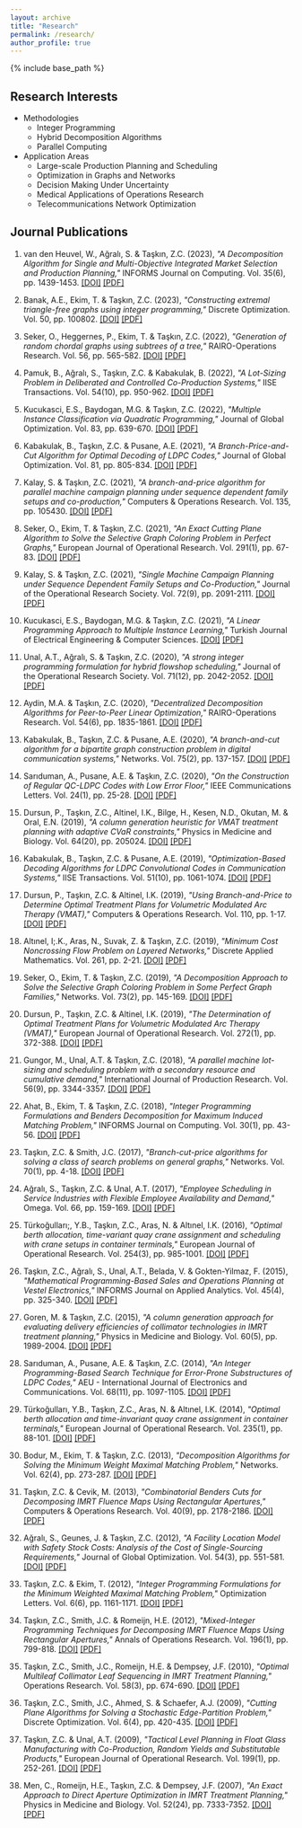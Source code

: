 ```yaml
---
layout: archive
title: "Research"
permalink: /research/
author_profile: true
---
```


{% include base_path %}

## Research Interests
- Methodologies
  - Integer Programming
  - Hybrid Decomposition Algorithms
  - Parallel Computing
- Application Areas
  - Large-scale Production Planning and Scheduling
  - Optimization in Graphs and Networks
  - Decision Making Under Uncertainty
  - Medical Applications of Operations Research
  - Telecommunications Network Optimization

 ## Journal Publications 
1. van den Heuvel, W., Ağralı, S. & Taşkın, Z.C. (2023), <i>"A Decomposition Algorithm for Single and Multi-Objective Integrated Market Selection and Production Planning,"</i> INFORMS Journal on Computing.  Vol. 35(6), pp. 1439-1453. [[DOI]](https://doi.org/10.1287/ijoc.2022.0053) [[PDF]](/files/market_selection.pdf)

1. Banak, A.E., Ekim, T. & Taşkın, Z.C. (2023), <i>"Constructing extremal triangle-free graphs using integer programming,"</i> Discrete Optimization.  Vol. 50, pp. 100802. <a href="https://doi.org/10.1016/j.disopt.2023.100802">[DOI]</a> <a href="/files/triangle_free.pdf">[PDF]</a>

1. Seker, O., Heggernes, P., Ekim, T. & Taşkın, Z.C. (2022), <i>"Generation of random chordal graphs using subtrees of a tree,"</i> RAIRO-Operations Research.  Vol. 56, pp. 565-582. <a href="https://doi.org/10.1051/ro/2022027">[DOI]</a> <a href="/files/chordalgen_RAIRO.pdf">[PDF]</a>

1. Pamuk, B., Ağralı, S., Taşkın, Z.C. & Kabakulak, B. (2022), <i>"A Lot-Sizing Problem in Deliberated and Controlled Co-Production Systems,"</i> IISE Transactions.  Vol. 54(10), pp. 950-962. 
<a href="https://doi.org/10.1080/24725854.2021.2022250">[DOI]</a> <a href="/files/coproduction_lot_sizing.pdf">[PDF]</a>

1. Kucukasci, E.S., Baydogan, M.G. & Taşkın, Z.C. (2022), <i>"Multiple Instance Classification via Quadratic Programming,"</i> Journal of Global Optimization.  Vol. 83, pp. 639-670. <a href="https://doi.org/10.1007/s10898-021-01120-0">[DOI]</a> <a href="/files/QP_MIL.pdf">[PDF]</a>

1. Kabakulak, B., Taşkın, Z.C. & Pusane, A.E. (2021), <i>"A Branch-Price-and-Cut Algorithm for Optimal Decoding of LDPC Codes,"</i> Journal of Global Optimization.  Vol. 81, pp. 805-834. <a href="https://doi.org/10.1007/s10898-021-01073-4">[DOI]</a> <a href="/files/LDPC_optimal_decoding.pdf">[PDF]</a>

1. Kalay, S. & Taşkın, Z.C. (2021), <i>"A branch-and-price algorithm for parallel machine campaign planning under sequence dependent family setups and co-production,"</i> Computers & Operations Research.  Vol. 135, pp. 105430. <a href="https://doi.org/10.1016/j.cor.2021.105430">[DOI]</a> <a href="/files/float_parallel_machine.pdf">[PDF]</a>

1. Seker, O., Ekim, T. & Taşkın, Z.C. (2021), <i>"An Exact Cutting Plane Algorithm to Solve the Selective Graph Coloring Problem in Perfect Graphs,"</i> European Journal of Operational Research.  Vol. 291(1), pp. 67-83. <a href="https://doi.org/10.1016/j.ejor.2020.09.017">[DOI]</a> <a href="/files/selcol_perfect_cutting_plane.pdf">[PDF]</a>

1. Kalay, S. & Taşkın, Z.C. (2021), <i>"Single Machine Campaign Planning under Sequence Dependent Family Setups and Co-Production,"</i> Journal of the Operational Research Society.  Vol. 72(9), pp. 2091-2111. <a href="https://doi.org/10.1080/01605682.2020.1772016">[DOI]</a> <a href="/files/float_single_machine.pdf">[PDF]</a>

1. Kucukasci, E.S., Baydogan, M.G. & Taşkın, Z.C. (2021), <i>"A Linear Programming Approach to Multiple Instance Learning,"</i> Turkish Journal of Electrical Engineering & Computer Sciences. <a href="https://doi.org/10.3906/elk-2009-144">[DOI]</a> <a href="/files/LP_MIL.pdf">[PDF]</a>

1. Unal, A.T., Ağralı, S. & Taşkın, Z.C. (2020), <i>"A strong integer programming formulation for hybrid flowshop scheduling,"</i> Journal of the Operational Research Society.  Vol. 71(12), pp. 2042-2052. <a href="https://doi.org/10.1080/01605682.2019.1654414">[DOI]</a> <a href="/files/hybrid_flowshop.pdf">[PDF]</a>

1. Aydin, M.A. & Taşkın, Z.C. (2020), <i>"Decentralized Decomposition Algorithms for Peer-to-Peer Linear Optimization,"</i> RAIRO-Operations Research.  Vol. 54(6), pp. 1835-1861. <a href="https://doi.org/10.1051/ro/2019097">[DOI]</a> <a href="/files/decentralized_LP.pdf">[PDF]</a>

1. Kabakulak, B., Taşkın, Z.C. & Pusane, A.E. (2020), <i>"A branch-and-cut algorithm for a bipartite graph construction problem in digital communication systems,"</i> Networks.  Vol. 75(2), pp. 137-157. <a href="https://doi.org/10.1002/net.21914">[DOI]</a> <a href="/files/LDPC_max_girth.pdf">[PDF]</a>

1. Sarıduman, A., Pusane, A.E. & Taşkın, Z.C. (2020), <i>"On the Construction of Regular QC-LDPC Codes with Low Error Floor,"</i> IEEE Communications Letters.  Vol. 24(1), pp. 25-28. <a href="https://doi.org/10.1109/LCOMM.2019.2953058">[DOI]</a> <a href="/files/QC_LDPC.pdf">[PDF]</a>

1. Dursun, P., Taşkın, Z.C., Altinel, I.K., Bilge, H., Kesen, N.D., Okutan, M. & Oral, E.N. (2019), <i>"A column generation heuristic for VMAT treatment planning with adaptive CVaR constraints,"</i> Physics in Medicine and Biology.  Vol. 64(20), pp. 205024. <a href="https://doi.org/10.1088/1361-6560/ab416e">[DOI]</a> <a href="/files/vmat_clinical.pdf">[PDF]</a>

1. Kabakulak, B., Taşkın, Z.C. & Pusane, A.E. (2019), <i>"Optimization-Based Decoding Algorithms for LDPC Convolutional Codes in Communication Systems,"</i> IISE Transactions.  Vol. 51(10), pp. 1061-1074. <a href="https://doi.org/10.1080/24725854.2018.1550692">[DOI]</a> <a href="/files/LDPC_convolutional.pdf">[PDF]</a>

1. Dursun, P., Taşkın, Z.C. & Altinel, I.K. (2019), <i>"Using Branch-and-Price to Determine Optimal Treatment Plans for Volumetric Modulated Arc Therapy (VMAT),"</i> Computers & Operations Research.  Vol. 110, pp. 1-17. <a href="https://doi.org/10.1016/j.cor.2019.05.018">[DOI]</a> <a href="/files/vmat_branch_price.pdf">[PDF]</a>

1. Altınel, I;.K., Aras, N., Suvak, Z. & Taşkın, Z.C. (2019), <i>"Minimum Cost Noncrossing Flow Problem on Layered Networks,"</i> Discrete Applied Mathematics.  Vol. 261, pp. 2-21. <a href="https://doi.org/10.1016/j.dam.2018.09.016">[DOI]</a> <a href="/files/noncrossing_flow.pdf">[PDF]</a>

1. Seker, O., Ekim, T. & Taşkın, Z.C. (2019), <i>"A Decomposition Approach to Solve the Selective Graph Coloring Problem in Some Perfect Graph Families,"</i> Networks.  Vol. 73(2), pp. 145-169. <a href="https://doi.org/10.1002/net.21850">[DOI]</a> <a href="/files/selcol_perfect_families.pdf">[PDF]</a>

1. Dursun, P., Taşkın, Z.C. & Altinel, I.K. (2019), <i>"The Determination of Optimal Treatment Plans for Volumetric Modulated Arc Therapy (VMAT),"</i> European Journal of Operational Research.  Vol. 272(1), pp. 372-388. <a href="https://doi.org/10.1016/j.ejor.2018.06.023">[DOI]</a> <a href="/files/vmat_benders.pdf">[PDF]</a>

1. Gungor, M., Unal, A.T. & Taşkın, Z.C. (2018), <i>"A parallel machine lot-sizing and scheduling problem with a secondary resource and cumulative demand,"</i> International Journal of Production Research.  Vol. 56(9), pp. 3344-3357. <a href="https://doi.org/10.1080/00207543.2017.1406675">[DOI]</a> <a href="/files/cumulative_demand.pdf">[PDF]</a>

1. Ahat, B., Ekim, T. & Taşkın, Z.C. (2018), <i>"Integer Programming Formulations and Benders Decomposition for Maximum Induced Matching Problem,"</i> INFORMS Journal on Computing.  Vol. 30(1), pp. 43-56. <a href="https://doi.org/10.1287/ijoc.2017.0764">[DOI]</a> <a href="/files/MIM.pdf">[PDF]</a>

1. Taşkın, Z.C. & Smith, J.C. (2017), <i>"Branch-cut-price algorithms for solving a class of search problems on general graphs,"</i> Networks.  Vol. 70(1), pp. 4-18.  <a href="https://doi.org/10.1002/net.21740">[DOI]</a> <a href="/files/route_design.pdf">[PDF]</a>

1. Ağralı, S., Taşkın, Z.C. & Unal, A.T. (2017), <i>"Employee Scheduling in Service Industries with Flexible Employee Availability and Demand,"</i> Omega.  Vol. 66, pp. 159-169. <a href="https://doi.org/10.1016/j.omega.2016.03.001">[DOI]</a> <a href="/files/employee_scheduling.pdf">[PDF]</a>

1. Türkoğulları;, Y.B., Taşkın, Z.C., Aras, N. & Altınel, I.K. (2016), <i>"Optimal berth allocation, time-variant quay crane assignment and scheduling with crane setups in container terminals,"</i> European Journal of Operational Research.  Vol. 254(3), pp. 985-1001. <a href="https://doi.org/10.1016/j.ejor.2016.04.022">[DOI]</a> <a href="/files/bacasp_timevarying.pdf">[PDF]</a>

1. Taşkın, Z.C., Ağralı, S., Unal, A.T., Belada, V. & Gokten-Yilmaz, F. (2015), <i>"Mathematical Programming-Based Sales and Operations Planning at Vestel Electronics,"</i> INFORMS Journal on Applied Analytics.  Vol. 45(4), pp. 325-340.  <a href="https://doi.org/10.1287/inte.2015.0793">[DOI]</a> <a href="/files/VestelSOP.pdf">[PDF]</a>

1. Goren, M. & Taşkın, Z.C. (2015), <i>"A column generation approach for evaluating delivery efficiencies of collimator technologies in IMRT treatment planning,"</i> Physics in Medicine and Biology.  Vol. 60(5), pp. 1989-2004. <a href="https://doi.org/10.1088/0031-9155/60/5/1989">[DOI]</a> <a href="/files/MLC_Comparison.pdf">[PDF]</a>

1. Sarıduman, A., Pusane, A.E. & Taşkın, Z.C. (2014), <i>"An Integer Programming-Based Search Technique for Error-Prone Substructures of LDPC Codes,"</i> AEU - International Journal of Electronics and Communications.  Vol. 68(11), pp. 1097-1105. <a href="https://doi.org/10.1016/j.aeue.2014.05.012">[DOI]</a> <a href="/files/LDPC_AEU.pdf">[PDF]</a>

1. Türkoğulları, Y.B., Taşkın, Z.C., Aras, N. & Altınel, I.K. (2014), <i>"Optimal berth allocation and time-invariant quay crane assignment in container terminals,"</i> European Journal of Operational Research.  Vol. 235(1), pp. 88-101. <a href="https://doi.org/10.1016/j.ejor.2013.10.015">[DOI]</a> <a href="/files/bacasp_ejor.pdf">[PDF]</a>

1. Bodur, M., Ekim, T. & Taşkın, Z.C. (2013), <i>"Decomposition Algorithms for Solving the Minimum Weight Maximal Matching Problem,"</i> Networks.  Vol. 62(4), pp. 273-287. <a href="https://doi.org/10.1002/net.21516">[DOI]</a> <a href="/files/MMM_benders.pdf">[PDF]</a>

1. Taşkın, Z.C. & Cevik, M. (2013), <i>"Combinatorial Benders Cuts for Decomposing IMRT Fluence Maps Using Rectangular Apertures,"</i> Computers & Operations Research.  Vol. 40(9), pp. 2178-2186. <a href="https://doi.org/10.1016/j.cor.2011.07.005">[DOI]</a> <a href="/files/imrt_cbc.pdf">[PDF]</a>

1. Ağralı, S., Geunes, J. & Taşkın, Z.C. (2012), <i>"A Facility Location Model with Safety Stock Costs: Analysis of the Cost of Single-Sourcing Requirements,"</i> Journal of Global Optimization.  Vol. 54(3), pp. 551-581. <a href="https://doi.org/10.1007/s10898-011-9777-z">[DOI]</a> <a href="/files/location_inventory.pdf">[PDF]</a>

1. Taşkın, Z.C. & Ekim, T. (2012), <i>"Integer Programming Formulations for the Minimum Weighted Maximal Matching Problem,"</i> Optimization Letters.  Vol. 6(6), pp. 1161-1171. <a href="https://doi.org/10.1007/s11590-011-0351-x">[DOI]</a> <a href="/files/MMM.pdf">[PDF]</a>

1. Taşkın, Z.C., Smith, J.C. & Romeijn, H.E. (2012), <i>"Mixed-Integer Programming Techniques for Decomposing IMRT Fluence Maps Using Rectangular Apertures,"</i> Annals of Operations Research.  Vol. 196(1), pp. 799-818. <a href="https://doi.org/10.1007/s10479-010-0767-1">[DOI]</a> <a href="/files/imrt_rectangles.pdf">[PDF]</a>

1. Taşkın, Z.C., Smith, J.C., Romeijn, H.E. & Dempsey, J.F. (2010), <i>"Optimal Multileaf Collimator Leaf Sequencing in IMRT Treatment Planning,"</i> Operations Research.  Vol. 58(3), pp. 674-690. <a href="https://doi.org/10.1287/opre.1090.0759">[DOI]</a> <a href="/files/imrt_unconstrained.pdf">[PDF]</a>

1. Taşkın, Z.C., Smith, J.C., Ahmed, S. & Schaefer, A.J. (2009), <i>"Cutting Plane Algorithms for Solving a Stochastic Edge-Partition Problem,"</i> Discrete Optimization.  Vol. 6(4), pp. 420-435. <a href="https://doi.org/10.1016/j.disopt.2009.05.004">[DOI]</a> <a href="/files/edgepart.pdf">[PDF]</a>

1. Taşkın, Z.C. & Unal, A.T. (2009), <i>"Tactical Level Planning in Float Glass Manufacturing with Co-Production, Random Yields and Substitutable Products,"</i> European Journal of Operational Research.  Vol. 199(1), pp. 252-261. <a href="https://doi.org/10.1016/j.ejor.2008.11.024">[DOI]</a> <a href="/files/float_tactical.pdf">[PDF]</a>

1. Men, C., Romeijn, H.E., Taşkın, Z.C. & Dempsey, J.F. (2007), <i>"An Exact Approach to Direct Aperture Optimization in IMRT Treatment Planning,"</i> Physics in Medicine and Biology.  Vol. 52(24), pp. 7333-7352. <a href="https://doi.org/10.1088/0031-9155/52/24/009">[DOI]</a> <a href="/files/direct_aperture_optimization.pdf">[PDF]</a>
